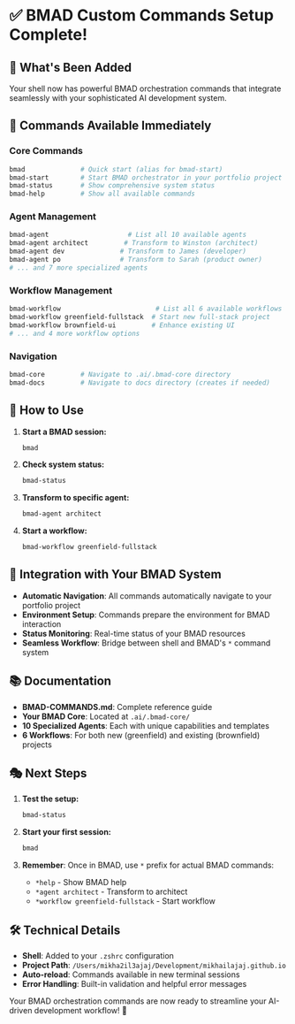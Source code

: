 # ✅ BMAD Custom Commands Setup Complete!

## 🎉 What's Been Added

Your shell now has powerful BMAD orchestration commands that integrate seamlessly with your sophisticated AI development system.

## 🚀 Commands Available Immediately

### Core Commands
```bash
bmad              # Quick start (alias for bmad-start)
bmad-start        # Start BMAD orchestrator in your portfolio project
bmad-status       # Show comprehensive system status
bmad-help         # Show all available commands
```

### Agent Management
```bash
bmad-agent                    # List all 10 available agents
bmad-agent architect         # Transform to Winston (architect)
bmad-agent dev              # Transform to James (developer)
bmad-agent po               # Transform to Sarah (product owner)
# ... and 7 more specialized agents
```

### Workflow Management
```bash
bmad-workflow                        # List all 6 available workflows
bmad-workflow greenfield-fullstack  # Start new full-stack project
bmad-workflow brownfield-ui         # Enhance existing UI
# ... and 4 more workflow options
```

### Navigation
```bash
bmad-core         # Navigate to .ai/.bmad-core directory
bmad-docs         # Navigate to docs directory (creates if needed)
```

## 🎯 How to Use

1. **Start a BMAD session:**
   ```bash
   bmad
   ```

2. **Check system status:**
   ```bash
   bmad-status
   ```

3. **Transform to specific agent:**
   ```bash
   bmad-agent architect
   ```

4. **Start a workflow:**
   ```bash
   bmad-workflow greenfield-fullstack
   ```

## 🔄 Integration with Your BMAD System

- **Automatic Navigation**: All commands automatically navigate to your portfolio project
- **Environment Setup**: Commands prepare the environment for BMAD interaction
- **Status Monitoring**: Real-time status of your BMAD resources
- **Seamless Workflow**: Bridge between shell and BMAD's `*` command system

## 📚 Documentation

- **BMAD-COMMANDS.md**: Complete reference guide
- **Your BMAD Core**: Located at `.ai/.bmad-core/`
- **10 Specialized Agents**: Each with unique capabilities and templates
- **6 Workflows**: For both new (greenfield) and existing (brownfield) projects

## 🎭 Next Steps

1. **Test the setup:**
   ```bash
   bmad-status
   ```

2. **Start your first session:**
   ```bash
   bmad
   ```

3. **Remember**: Once in BMAD, use `*` prefix for actual BMAD commands:
   - `*help` - Show BMAD help
   - `*agent architect` - Transform to architect
   - `*workflow greenfield-fullstack` - Start workflow

## 🛠️ Technical Details

- **Shell**: Added to your `.zshrc` configuration
- **Project Path**: `/Users/mikha2il3ajaj/Development/mikhailajaj.github.io`
- **Auto-reload**: Commands available in new terminal sessions
- **Error Handling**: Built-in validation and helpful error messages

Your BMAD orchestration commands are now ready to streamline your AI-driven development workflow! 🚀
